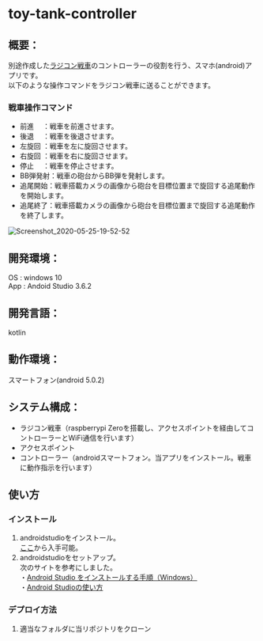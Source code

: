 # toy-tank-controller
## 概要：
別途作成した[ラジコン戦車](https://github.com/shimazakiKatsuhito/toy-tank-2019)のコントローラーの役割を行う、スマホ(android)アプリです。<br>  以下のような操作コマンドをラジコン戦車に送ることができます。
### 戦車操作コマンド
 - 前進　  ：戦車を前進させます。
 - 後退　  ：戦車を後退させます。
 - 左旋回  ：戦車を左に旋回させます。
 - 右旋回  ：戦車を右に旋回させます。
 - 停止　  ：戦車を停止させます。
 - BB弾発射：戦車の砲台からBB弾を発射します。
 - 追尾開始：戦車搭載カメラの画像から砲台を目標位置まで旋回する追尾動作を開始します。
 - 追尾終了：戦車搭載カメラの画像から砲台を目標位置まで旋回する追尾動作を終了します。

![Screenshot_2020-05-25-19-52-52](https://user-images.githubusercontent.com/54632092/90218433-c0ab1e80-de3e-11ea-8a6d-bd4160e0bcb3.png)

## 開発環境：
OS : windows 10<br>  App : Andoid Studio 3.6.2

## 開発言語：
kotlin

## 動作環境：
スマートフォン(android 5.0.2)

## システム構成：
  - ラジコン戦車（raspberrypi Zeroを搭載し、アクセスポイントを経由してコントローラーとWiFi通信を行います）
  - アクセスポイント
  - コントローラー（androidスマートフォン。当アプリをインストール。戦車に動作指示を行います）
 
## 使い方
### インストール
1. androidstudioをインストール。<br>  [ここ](https://developer.android.com/studio?hl=ja)から入手可能。  
2. androidstudioをセットアップ。<br>  次のサイトを参考にしました。<br>  ・[Android Studio をインストールする手順（Windows）](https://akira-watson.com/android/adt-windows.html)<br>  ・[Android Studioの使い方](https://www.petitmonte.com/java/howto_android_studio.html)

### デプロイ方法
1. 適当なフォルダに当リポジトリをクローン
